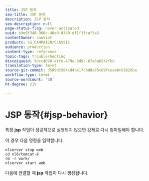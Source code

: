 ```yaml
---
title: JSP 동작
seo-title: JSP 동작
description: JSP 동작
seo-description: null
page-status-flag: never-activated
uuid: b9e9f348-968c-46e0-8340-df1f1fcaf3a3
contentOwner: sauviat
products: SG_CAMPAIGN/CLASSIC
audience: production
content-type: reference
topic-tags: troubleshooting
discoiquuid: 5dcc4090-effe-479e-8d5c-67e6a6542fbb
translation-type: tm+mt
source-git-commit: d509dc584cd4ae17c6dda85c09fceee8c6162dba
workflow-type: tm+mt
source-wordcount: '38'
ht-degree: 21%

---
```



# JSP 동작{#jsp-behavior}

특정 **jsp** 작업이 성공적으로 실행되지 않으면 강제로 다시 컴파일해야 합니다.

이 경우 다음 명령을 입력합니다.

```
nlserver stop web
cd nl6/tomcat-8
rm -r work/
nlserver start web
```

다음에 연결할 때 **jsp** 작업이 다시 생성됩니다.
